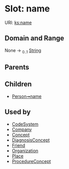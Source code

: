 
# Slot: name




URI: [ks:name](https://w3id.org/linkml/tests/kitchen_sink/name)


## Domain and Range

None &#8594;  <sub>0..1</sub> [String](String.md)

## Parents


## Children

 *  [Person➞name](Person_name.md)

## Used by

 * [CodeSystem](CodeSystem.md)
 * [Company](Company.md)
 * [Concept](Concept.md)
 * [DiagnosisConcept](DiagnosisConcept.md)
 * [Friend](Friend.md)
 * [Organization](Organization.md)
 * [Place](Place.md)
 * [ProcedureConcept](ProcedureConcept.md)
